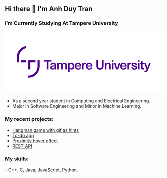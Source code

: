 <h2> Hi there 👋 I'm Anh Duy Tran </h2>

<h3> I’m Currently Studying At Tampere University </h3>

![TUT logo](./Tampere_University_logo.png)
- As a second year student in Computing and Electrical Engineering.
- Major in Software Engineering and Minor in Machine Learning.

<h3>My recent projects: </h3>
<ul>
  <li><a href="https://hangman-with-gifs-anhduytran.fly.dev/"> Hangman game with gif as hints </a></li>
  
  <li><a href="https://anh-duy-tran.github.io/todo-app/"> To-do app </a></li>

  <li><a href="https://anh-duy-tran.github.io"> Proximity hover effect </a></li>

  <li><a href="https://github.com/Anh-Duy-Tran/Rest-API/tree/main"> REST-API </a></li>
</ul>

<h3>My skills: </h3>
- C++, C, Java, JavaScript, Python.



<!---
Anh-Duy-Tran/Anh-Duy-Tran is a ✨ special ✨ repository because its `README.md` (this file) appears on your GitHub profile.
You can click the Preview link to take a look at your changes.
--->
